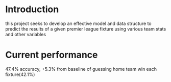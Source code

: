 # Introduction

this project seeks to develop an effective model and data structure to predict the results of a given premier league fixture using various team stats and other variables

# Current performance

47.4% accuracy, +5.3% from baseline of guessing home team win each fixture(42.1%)
